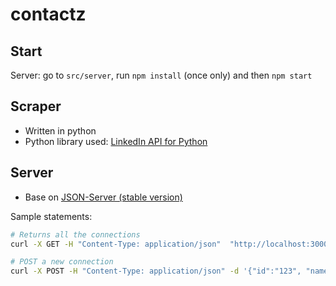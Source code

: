 # contactz

## Start

Server: go to `src/server`, run `npm install` (once only) and then `npm start`


## Scraper

* Written in python
* Python library used: [LinkedIn API for Python](https://github.com/tomquirk/linkedin-api)


## Server

* Base on [JSON-Server (stable version)](https://github.com/typicode/json-server/tree/v0)

Sample statements:
```sh
# Returns all the connections
curl -X GET -H "Content-Type: application/json"  "http://localhost:3000/connection"

# POST a new connection
curl -X POST -H "Content-Type: application/json" -d '{"id":"123", "name": "Lisa","salary": "2000"}' "http://localhost:3000/connection"

```